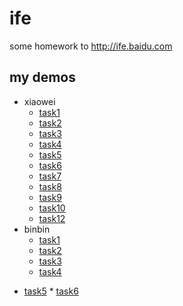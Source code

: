# ife 


some homework to http://ife.baidu.com


## my demos

 + xiaowei
     * [task1](https://myunique.github.io/ife/xiaowei/task1)
     * [task2](https://myunique.github.io/ife/xiaowei/task2)
     * [task3](https://myunique.github.io/ife/xiaowei/task3)
     * [task4](https://myunique.github.io/ife/xiaowei/task4)
     * [task5](https://myunique.github.io/ife/xiaowei/task5)
     * [task6](https://myunique.github.io/ife/xiaowei/task6)
     * [task7](https://myunique.github.io/ife/xiaowei/task7)
     * [task8](https://myunique.github.io/ife/xiaowei/task8)
     * [task9](https://myunique.github.io/ife/xiaowei/task9)
     * [task10](https://myunique.github.io/ife/xiaowei/task10)
     * [task12](https://myunique.github.io/ife/xiaowei/task12)
 + binbin
     * [task1](https://myunique.github.io/ife/binbin/task1/)
     * [task2](https://myunique.github.io/ife/binbin/task2/)
     * [task3](https://myunique.github.io/ife/binbin/task3/)
     * [task4](https://myunique.github.io/ife/binbin/task4/)
     
* [task5](https://myunique.github.io/ife/binbin/task5/)     * [task6](https://myunique.github.io/ife/binbin/task6/)
     